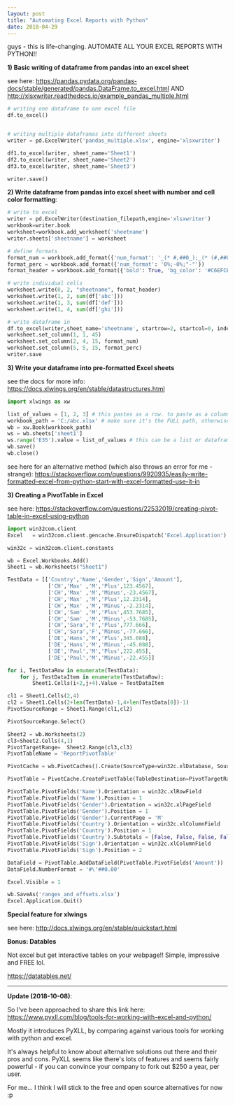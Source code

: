 ```yaml
---
layout: post
title: "Automating Excel Reports with Python"
date: 2018-04-29
---
```


guys - this is life-changing. AUTOMATE ALL YOUR EXCEL REPORTS WITH PYTHON!!

__1) Basic writing of dataframe from pandas into an excel sheet__ 

see here: https://pandas.pydata.org/pandas-docs/stable/generated/pandas.DataFrame.to_excel.html AND http://xlsxwriter.readthedocs.io/example_pandas_multiple.html

```python
# writing one dataframe to one excel file
df.to_excel()


# writing multiple dataframas into different sheets
writer = pd.ExcelWriter('pandas_multiple.xlsx', engine='xlsxwriter')

df1.to_excel(writer, sheet_name='Sheet1')
df2.to_excel(writer, sheet_name='Sheet2')
df3.to_excel(writer, sheet_name='Sheet3')

writer.save()
```

__2) Write dataframe from pandas into excel sheet with number and cell color formatting__:

```python
# write to excel   
writer = pd.ExcelWriter(destination_filepath,engine='xlsxwriter')   
workbook=writer.book
worksheet=workbook.add_worksheet('sheetname')
writer.sheets['sheetname'] = worksheet

# define formats
format_num = workbook.add_format({'num_format': '_(* #,##0_);_(* (#,##0);_(* "-"??_);_(@_)'})
format_perc = workbook.add_format({'num_format': '0%;-0%;"-"'})
format_header = workbook.add_format({'bold': True, 'bg_color': '#C6EFCE'})

# write individual cells
worksheet.write(0, 2, "sheetname", format_header)
worksheet.write(1, 2, sum(df['abc']))
worksheet.write(1, 3, sum(df['def']))
worksheet.write(1, 4, sum(df['ghi']))

# write dataframe in
df.to_excel(writer,sheet_name='sheetname', startrow=2, startcol=0, index=False)  
worksheet.set_column(1, 1, 45)
worksheet.set_column(2, 4, 15, format_num)
worksheet.set_column(5, 5, 15, format_perc)
writer.save

```

__3) Write your dataframe into pre-formatted Excel sheets__ 

see the docs for more info: https://docs.xlwings.org/en/stable/datastructures.html

```python
import xlwings as xw

list_of_values = [1, 2, 3] # this pastes as a row. to paste as a column, use [[1], [2], [3]]
workbook_path = 'C:/abc.xlsx' # make sure it's the FULL path, otherwise you will hit a pop-up prompt (manual input required) while overwriting existing files when saving
wb = xw.Book(workbook_path)
ws = wb.sheets['sheet1']
ws.range('E35').value = list_of_values # this can be a list or dataframe - just pick the top left cell to paste
wb.save() 
wb.close()

```

see here for an alternative method (which also throws an error for me - strange): https://stackoverflow.com/questions/9920935/easily-write-formatted-excel-from-python-start-with-excel-formatted-use-it-in

__3) Creating a PivotTable in Excel__ 

see here: https://stackoverflow.com/questions/22532019/creating-pivot-table-in-excel-using-python

```python
import win32com.client
Excel   = win32com.client.gencache.EnsureDispatch('Excel.Application') # Excel = win32com.client.Dispatch('Excel.Application')

win32c = win32com.client.constants

wb = Excel.Workbooks.Add()
Sheet1 = wb.Worksheets("Sheet1")

TestData = [['Country','Name','Gender','Sign','Amount'],
             ['CH','Max' ,'M','Plus',123.4567],
             ['CH','Max' ,'M','Minus',-23.4567],
             ['CH','Max' ,'M','Plus',12.2314],
             ['CH','Max' ,'M','Minus',-2.2314],
             ['CH','Sam' ,'M','Plus',453.7685],
             ['CH','Sam' ,'M','Minus',-53.7685],
             ['CH','Sara','F','Plus',777.666],
             ['CH','Sara','F','Minus',-77.666],
             ['DE','Hans','M','Plus',345.088],
             ['DE','Hans','M','Minus',-45.088],
             ['DE','Paul','M','Plus',222.455],
             ['DE','Paul','M','Minus',-22.455]]

for i, TestDataRow in enumerate(TestData):
    for j, TestDataItem in enumerate(TestDataRow):
        Sheet1.Cells(i+2,j+4).Value = TestDataItem

cl1 = Sheet1.Cells(2,4)
cl2 = Sheet1.Cells(2+len(TestData)-1,4+len(TestData[0])-1)
PivotSourceRange = Sheet1.Range(cl1,cl2)

PivotSourceRange.Select()

Sheet2 = wb.Worksheets(2)
cl3=Sheet2.Cells(4,1)
PivotTargetRange=  Sheet2.Range(cl3,cl3)
PivotTableName = 'ReportPivotTable'

PivotCache = wb.PivotCaches().Create(SourceType=win32c.xlDatabase, SourceData=PivotSourceRange, Version=win32c.xlPivotTableVersion14)

PivotTable = PivotCache.CreatePivotTable(TableDestination=PivotTargetRange, TableName=PivotTableName, DefaultVersion=win32c.xlPivotTableVersion14)

PivotTable.PivotFields('Name').Orientation = win32c.xlRowField
PivotTable.PivotFields('Name').Position = 1
PivotTable.PivotFields('Gender').Orientation = win32c.xlPageField
PivotTable.PivotFields('Gender').Position = 1
PivotTable.PivotFields('Gender').CurrentPage = 'M'
PivotTable.PivotFields('Country').Orientation = win32c.xlColumnField
PivotTable.PivotFields('Country').Position = 1
PivotTable.PivotFields('Country').Subtotals = [False, False, False, False, False, False, False, False, False, False, False, False]
PivotTable.PivotFields('Sign').Orientation = win32c.xlColumnField
PivotTable.PivotFields('Sign').Position = 2

DataField = PivotTable.AddDataField(PivotTable.PivotFields('Amount'))
DataField.NumberFormat = '#\'##0.00'

Excel.Visible = 1

wb.SaveAs('ranges_and_offsets.xlsx')
Excel.Application.Quit()

```


__Special feature for xlwings__ 

see here: http://docs.xlwings.org/en/stable/quickstart.html


__Bonus: Datables__

Not excel but get interactive tables on your webpage!! Simple, impressive and FREE lol.

https://datatables.net/

---

__Update (2018-10-08)__:

So I've been approached to share this link here: https://www.pyxll.com/blog/tools-for-working-with-excel-and-python/

Mostly it introduces PyXLL, by comparing against various tools for working with python and excel.

It's always helpful to know about alternative solutions out there and their pros and cons. PyXLL seems like there's lots of features and seems fairly powerful - if you can convince your company to fork out $250 a year, per user.

For me... I think I will stick to the free and open source alternatives for now :p